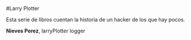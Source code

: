 
#Larry Plotter

Esta serie de libros cuentan la historia de un hacker de los que hay pocos.

**Nieves Perez**, larryPlotter logger